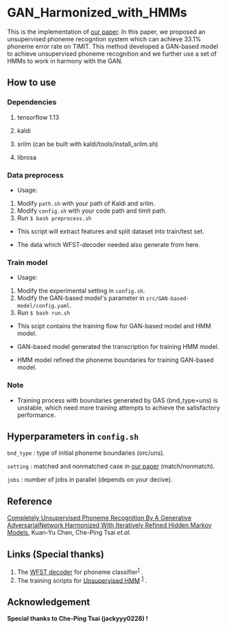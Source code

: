 # GAN_Harmonized_with_HMMs

This is the implementation of [our paper](#Citation). In this paper, we proposed an unsupervised phoneme recogntion system which can achieve 33.1% phoneme error rate on TIMIT.
This method developed a GAN-based model to achieve unsupervised phoneme recognition and we further use a set of HMMs to work in harmony with the GAN.

## How to use

### Dependencies
1. tensorflow 1.13

2. kaldi

3. srilm (can be built with kaldi/tools/install_srilm.sh)

4. librosa

### Data preprocess
- Usage:

1. Modify `path.sh` with your path of Kaldi and srilm.
2. Modify `config.sh` with your code path and timit path.
3. Run `$ bash preprocess.sh`

- This script will extract features and split dataset into train/test set.

- The data which WFST-decoder needed also generate from here.

### Train model
- Usage:

1. Modify the experimental setting in `config.sh`.
2. Modify the GAN-based model's parameter in `src/GAN-based-model/config.yaml`.
2. Run `$ bash run.sh`

- This scipt contains the training flow for GAN-based model and HMM model.

- GAN-based model generated the transcription for training HMM model.

- HMM model refined the phoneme boundaries for training GAN-based model.

### Note
- Training process with boundaries generated by GAS (bnd_type=uns) is unstable, which need more training attempts to achieve the satisfactory performance.

## Hyperparameters in `config.sh`
`bnd_type` : type of initial phoneme boundaries (orc/uns).

`setting` : matched and nonmatched case in [our paper](#Citation) (match/nonmatch).

`jobs` : number of jobs in parallel (depends on your decive).

## Reference
[Completely Unsupervised Phoneme Recognition By A Generative AdversarialNetwork Harmonized With Iteratively Refined Hidden Markov Models](https://arxiv.org/abs/1904.04100),  Kuan-Yu Chen, Che-Ping Tsai *et.al.*

## Links (Special thanks)
1.  The [WFST decoder](https://github.com/jackyyy0228/WFST-decoder-for-phoneme-posterior) for phoneme classifier<sup>[1](#Reference)</sup> .
2.  The training scripts for [Unsupervised HMM](https://github.com/jackyyy0228/Unsupervised_HMM) <sup>[1](#Reference)</sup> .

## Acknowledgement
**Special thanks to Che-Ping Tsai (jackyyy0228) !**



